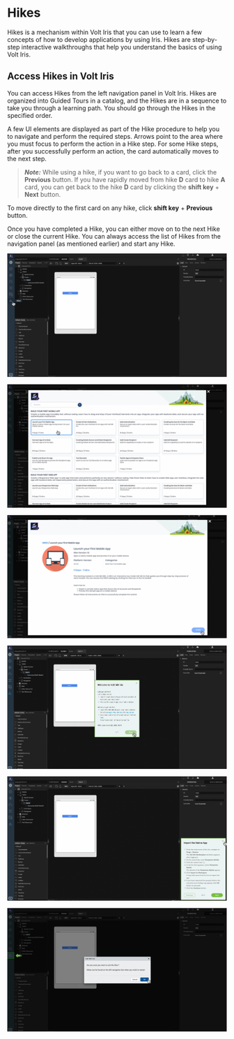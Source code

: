                           


Hikes
=====

Hikes is a mechanism within Volt Iris that you can use to learn a few concepts of how to develop applications by using Iris. Hikes are step-by-step interactive walkthroughs that help you understand the basics of using Volt Iris.

Access Hikes in Volt Iris
----------------------------

You can access Hikes from the left navigation panel in Volt Iris. Hikes are organized into Guided Tours in a catalog, and the Hikes are in a sequence to take you through a learning path. You should go through the Hikes in the specified order.

A few UI elements are displayed as part of the Hike procedure to help you to navigate and perform the required steps. Arrows point to the area where you must focus to perform the action in a Hike step. For some Hike steps, after you successfully perform an action, the card automatically moves to the next step.

> **_Note:_** While using a hike, if you want to go back to a card, click the **Previous** button. If you have rapidly moved from hike **D** card to hike **A** card, you can get back to the hike **D** card by clicking the **shift key** + **Next** button.  
  
To move directly to the first card on any hike, click **shift key** + **Previous** button.

Once you have completed a Hike, you can either move on to the next Hike or close the current Hike. You can always access the list of Hikes from the navigation panel (as mentioned earlier) and start any Hike.


![](Resources/Images/one.jpg)


![](Resources/Images/two.jpg)


![](Resources/Images/three.jpg)


![](Resources/Images/four.jpg)


![](Resources/Images/five.jpg)


![](Resources/Images/seven.jpg)

